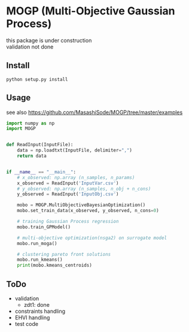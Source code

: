 # MOGP (Multi-Objective Gaussian Process)
this package is under construction  
validation not done  

## Install

`python setup.py install`

## Usage

see also https://github.com/MasashiSode/MOGP/tree/master/examples

```python
import numpy as np
import MOGP


def ReadInput(InputFile):
    data = np.loadtxt(InputFile, delimiter=",")
    return data


if __name__ == "__main__":
    # x_observed: np.array (n_samples, n_params)
    x_observed = ReadInput('InputVar.csv')
    # y_observed: np.array (n_samples, n_obj + n_cons)
    y_observed = ReadInput('InputObj.csv')

    mobo = MOGP.MultiObjectiveBayesianOptimization()
    mobo.set_train_data(x_observed, y_observed, n_cons=0)

    # training Gaussian Process regression
    mobo.train_GPModel()

    # multi-objective optimization(nsga2) on surrogate model
    mobo.run_moga()

    # clustering pareto front solutions
    mobo.run_kmeans()
    print(mobo.kmeans_centroids)


```

## ToDo

- validation
    - zdt1: done
- constraints handling
- EHVI handling
- test code
